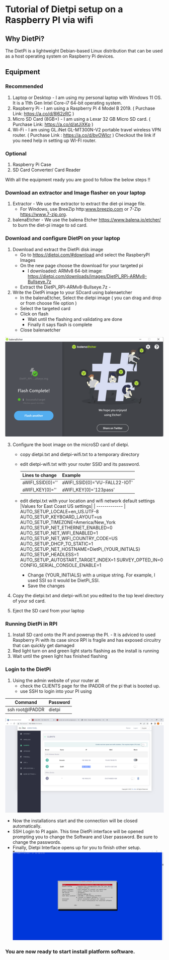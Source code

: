# Tutorial of Dietpi setup on a Raspberry PI via wifi #

## Why DietPi? ##
The DietPi is a lightweight Debian-based Linux distribution that can be used as a host operating system on Raspberry Pi devices. 

## Equipment  ##
### Recommended ###
1. Laptop or Desktop - I am using my personal laptop with Windows 11 OS. It is a 11th Gen Intel Core-i7 64-bit operating system.
2. Raspberry Pi - I am using a Raspberry Pi 4 Model B 2019. ( Purchase Link: https://a.co/d/8l62zRC )
3. Micro SD Card (8GB+) - I am using a Lexar 32 GB Micro SD card. ( Purchase Link: https://a.co/d/atJiXKp )
4. Wi-Fi - I am using GL.iNet GL-MT300N-V2 portable travel wireless VPN router. ( Purchase Link : https://a.co/d/bvOWIcr )
Checkout the link if you need help in setting up WI-FI router. 

### Optional ###
1. Raspberry Pi Case
2. SD Card Converter/ Card Reader

With all the equipment ready you are good to follow the below steps !!

### Download an extractor and Image flasher on your laptop ###
1. Extractor - We use the extractor to extract the diet-pi image file.
   - For Windows, use BreeZip http:www.breezip.com or 7-Zip https://www.7-zip.org. 
2. balenaEtcher - We use the balena Etcher https://www.balena.io/etcher/ to burn the diet-pi image to sd card. 

### Download and configure  DietPI on your laptop
1. Download and extract the DietPi disk image
   - Go to https://dietpi.com/#download and select the RaspberyPI Images
   - On the new page choose the download for your targeted pi
       - I downloaded: ARMv8 64-bit image: https://dietpi.com/downloads/images/DietPi_RPi-ARMv8-Bullseye.7z  
   - Extract the DietPi_RPi-ARMv8-Bullseye.7z -
2. Write the DietPi image to your SDcard using balenaetcher
   - In the balenaEtcher, Select the dietpi image ( you can drag and drop or from choose file option )
   - Select the targeted card
   - Click on flash
      - Wait until the flashing and validating are done
      - Finally it says flash is complete
   - Close balenaetcher
 
![Flash_Complete](Img_Directory/Flash_Complete.png)

3. Configure the boot image on the microSD card of dietpi.
   - copy dietpi.txt and dietpi-wifi.txt to a temporary directory
   - edit dietpi-wifi.txt with your router SSID and its password.
      
      |Lines to change | Example |
      | ------------- | ------------- |
      |aWIFI_SSID[0]=''  | aWIFI_SSID[0]='VU-FALL22-IOT' |
      |aWIFI_KEY[0]='' |  aWIFI_KEY[0]='123pass' |

   - edit dietpi.txt with your location and wifi network default settings
     |Values for East Coast US settings|
     | ------------- |
      AUTO_SETUP_LOCALE=en_US.UTF-8
      AUTO_SETUP_KEYBOARD_LAYOUT=us
      AUTO_SETUP_TIMEZONE=America/New_York
      AUTO_SETUP_NET_ETHERNET_ENABLED=0
      AUTO_SETUP_NET_WIFI_ENABLED=1
      AUTO_SETUP_NET_WIFI_COUNTRY_CODE=US
      AUTO_SETUP_DHCP_TO_STATIC=1
      AUTO_SETUP_NET_HOSTNAME=DietPi_{YOUR_INITIALS}
      AUTO_SETUP_HEADLESS=1
      AUTO_SETUP_AUTOSTART_TARGET_INDEX=1
      SURVEY_OPTED_IN=0
      CONFIG_SERIAL_CONSOLE_ENABLE=1
   
       - Change {YOUR_INITIALS} with a unique string. For example, I used SSI so it would be DietPi_SSI.
       - Save the changes
4. Copy the dietpi.txt and dietpi-wifi.txt you edited to the top level directory of your sd card.

5. Eject the SD card from your laptop

### Running DietPi in RPI
1. Install SD card onto the PI and powerup the PI.
        - It is adviced to used Raspberry Pi with its case since RPI is fragile and has exposed circuitry that can quickly get damaged
2. Red light turn on and green light starts flashing as the install is running
3. Wait until the green light has finished flashing

### Login to the DietPi

1. Using the admin website of your router at
   - check the CLIENTS page for the IPADDR of the pi that is booted up.
   - use SSH to login into your PI using
   
  |Command| Password|
  | ------------- |-------------|
  | ssh root@IPADDR |       dietpi|

![Clients](Img_Directory/CLIENTSpage.png)

   - Now the installations start and the connection will be closed automatically.
   - SSH Login to PI again. This time DietPi interface will be opened prompting you to change the Software and User password. Be sure to change the passwords.
   - Finally, Dietpi Interface opens up for you to finish other setup.
 ![Dietpi_Interface](Img_Directory/Dietpi_Interface.png)

### You are now ready to start install platform software.


